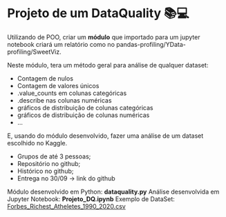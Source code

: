 # Projeto de um DataQuality 📚💻

Utilizando de POO, criar um **módulo** que importado para um jupyter notebook criará um relatório como no pandas-profiling/YData-profiling/SweetViz.

Neste módulo, tera um método geral para análise de qualquer dataset:
- Contagem de nulos
- Contagem de valores únicos 
- .value_counts em colunas categóricas
- .describe nas colunas numéricas 
- gráficos de distribuição de colunas categóricas 
- gráficos de distribuição de colunas numéricas 
- ... 

E, usando do módulo desenvolvido, fazer uma análise de um dataset escolhido no Kaggle.

- Grupos de até 3 pessoas;
- Repositório no github;
- Histórico no github;
- Entrega no 30/09 -> link do github

Módulo desenvolvido em Python: **dataquality.py**
Análise desenvolvida em Jupyter Notebook: **Projeto_DQ.ipynb**
Exemplo de DataSet: [Forbes_Richest_Atheletes_1990_2020.csv](https://github.com/igorjasmim/Projeto_DataQuality/blob/main/Forbes_Richest_Atheletes_1990_2020.csv)
